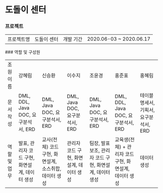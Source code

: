 # 도돌이 센터


### 프로젝트
<table>
  <tr>
    <td>프로젝트명</td>
    <td>도돌이 센터</td>
    <td>개발 기간</td>
    <td>2020.06-03 ~ 2020.06.17</td>
  </tr>
</table>
### 역할 및 구성원
<table> 
  <tr>
      <td>조원 이름</td>
      <td>강혜림</td>
      <td>신승환</td>
      <td>이수지</td>
      <td>조윤경</td>
      <td>홍준표</td>
      <td>홍혜림</td>
  </tr>
   <tr>
      <td>문서 작성</td>
      <td>DML, DDL, Java DOC, 요구분석서, ERD</td>
      <td>DML, Java DOC, 요구분석서, ERD</td>
      <td>DML, Java DOC, 요구분석서, ERD</td>
      <td>DML, Java DOC, 요구분석서, ERD</td>
      <td>DML, DDL, Java DOC, 요구분석서, ERD </td>
      <td>테이블 명세서, 기획서, 요구분석서, ERD</td>
  </tr>
    <tr>
      <td>역할 및 업무</td>
      <td>발표, 관리자 코드 구현, 화면설계, 데이터 생성</td>
      <td>교사(전체) 코드 구현, 화면설계, 소스취합, 데이터 생성</td>
      <td>관리자 코드 구현, 화면설계, 데이터 생성</td>
      <td>팀장, 발표 보조, 관리자 코드 구현, 화면설계, 데이터 생성</td>
      <td>교육생(전체) + 관리자 코드 구현, 화면설계, 데이터 생성</td>
      <td>데이터 생성</td>
  </tr>
</table>
